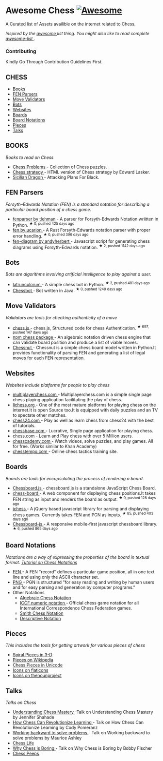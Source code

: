 <h1>
 Awesome Chess
 <a href="https://github.com/sindresorhus/awesome">
  <img alt="Awesome" src="https://cdn.rawgit.com/sindresorhus/awesome/d7305f38d29fed78fa85652e3a63e154dd8e8829/media/badge.svg"/>
 </a>
</h1>
<p>
 A Curated list of Assets availible on the internet related to Chess.
</p>
<p>
 <em>
  Inspired by the
  <a href="https://github.com/sindresorhus/awesome">
   awesome
  </a>
  list thing. You might also like to read complete
  <a href="https://github.com/sindresorhus/awesome">
   awesome-list
  </a>
  .
 </em>
</p>
<h3>
 Contributing
</h3>
<p>
 Kindly Go Through Contribution Guidelines First.
</p>
<h2>
 CHESS
</h2>
<ul>
 <li>
  <a href="#books">
   Books
  </a>
 </li>
 <li>
  <a href="#fen-parsers">
   FEN Parsers
  </a>
 </li>
 <li>
  <a href="#move-validators">
   Move Validators
  </a>
 </li>
 <li>
  <a href="#bots">
   Bots
  </a>
 </li>
 <li>
  <a href="#websites">
   Websites
  </a>
 </li>
 <li>
  <a href="#boards">
   Boards
  </a>
 </li>
 <li>
  <a href="#board-notations">
   Board Notations
  </a>
 </li>
 <li>
  <a href="#pieces">
   Pieces
  </a>
 </li>
 <li>
  <a href="#talks">
   Talks
  </a>
 </li>
</ul>
<h2>
 BOOKS
</h2>
<p>
 <em>
  Books to read on Chess
 </em>
</p>
<ul>
 <li>
  <a href="https://kairavacademydotcom.files.wordpress.com/2013/06/john-thursby-75-chess-problems.pdf">
   Chess Problems
  </a>
  - Collection of Chess puzzles.
 </li>
 <li>
  <a href="http://www.gutenberg.org/cache/epub/5614/pg5614-images.html">
   Chess strategy
  </a>
  - HTML version of Chess strategy by Edward Lasker.
 </li>
 <li>
  <a href="http://www.chesscity.com/PDF/Sicilian_Dragon_Black_Attacks_ssd.pdf">
   Sicilian Dragon
  </a>
  - Attacking Plans For Black.
 </li>
</ul>
<h2>
 FEN Parsers
</h2>
<p>
 <em>
  Forsyth–Edwards Notation (FEN) is a standard notation for describing a particular board position of a chess game.
 </em>
</p>
<ul>
 <li>
  <a href="https://github.com/tlehman/fenparser">
   fenparser by tlehman
  </a>
  - A parser for Forsyth-Edwards Notation wriitten in Python.
  <sup>
   &#9733 0, pushed 425 days ago
  </sup>
 </li>
 <li>
  <a href="https://github.com/ucarion/fen">
   fen by ucarion
  </a>
  - A Rust Forsyth-Edwards notation parser with proper error handling.
  <sup>
   &#9733 0, pushed 396 days ago
  </sup>
 </li>
 <li>
  <a href="https://github.com/andyherbert/fen-diagram">
   fen-diagram by andyherbert
  </a>
  - Javascript script for generating chess diagrams using Forsyth-Edwards notation.
  <sup>
   &#9733 2, pushed 1142 days ago
  </sup>
 </li>
</ul>
<h2>
 Bots
</h2>
<p>
 <em>
  Bots are algorithms involving artificial intelligence to play against a user.
 </em>
</p>
<ul>
 <li>
  <a href="https://github.com/benwr/latrunculorum">
   latrunculorum
  </a>
  - A simple chess bot in Python.
  <sup>
   &#9733 3, pushed 481 days ago
  </sup>
 </li>
 <li>
  <a href="https://github.com/jfabeel/Chessbot">
   Chessbot
  </a>
  - Bot written in Java.
  <sup>
   &#9733 0, pushed 1249 days ago
  </sup>
 </li>
</ul>
<h2>
 Move Validators
</h2>
<p>
 <em>
  Validators are tools for checking authenticity of a move
 </em>
</p>
<ul>
 <li>
  <a href="https://github.com/jhlywa/chess.js">
   chess.js
  </a>
  - chess.js, Structured code for chess Authentication.
  <sup>
   &#9733 697, pushed 147 days ago
  </sup>
 </li>
 <li>
  <a href="https://www.npmjs.com/package/chess">
   npm chess package
  </a>
  - An algebraic notation driven chess engine that can validate board position and produce a list of viable moves.
 </li>
 <li>
  <a href="https://github.com/cgearhart/Chessnut.git">
   Chessnut
  </a>
  - Chessnut is a simple chess board model written in Python.It provides functionality of parsing FEN and generating a list of legal moves for each FEN representation.
 </li>
</ul>
<h2>
 Websites
</h2>
<p>
 <em>
  Websites include platforms for people to play chess
 </em>
</p>
<ul>
 <li>
  <a href="multiplayerchess.com">
   multiplayerchess.com
  </a>
  - Multiplayerchess.com is a simple single page chess playing application facilitating the play of chess.
 </li>
 <li>
  <a href="http://en.lichess.org/">
   lichess.org
  </a>
  - One of the most mature platforms for playing chess on the internet.It is open Source too.It is equipped with daily puzzles and an TV to spectate other matches.
 </li>
 <li>
  <a href="https://chess24.com/en/play/chess">
   chess24.com
  </a>
  - Play as well as learn chess from chess24 with the best of tutorials.
 </li>
 <li>
  <a href="http://play.chessbase.com/js/apps/playchess/">
   chessbase.com
  </a>
  - Lucrative, Single page application for playing chess.
 </li>
 <li>
  <a href="http://www.chess.com/">
   chess.com
  </a>
  - Learn and Play chess with over 5 Million users.
 </li>
 <li>
  <a href="https://www.chesscademy.com/">
   chesscademy.com
  </a>
  - Watch videos, solve puzzles, and play games. All for free. (Works similar to Khan Academy)
 </li>
 <li>
  <a href="chesstempo.com">
   chesstempo.com
  </a>
  - Online chess tactics training site.
 </li>
</ul>
<h2>
 Boards
</h2>
<p>
 <em>
  Boards are tools for encapsulating the process of rendering a board.
 </em>
</p>
<ul>
 <li>
  <a href="https://github.com/oakmac/chessboardjs/">
   Chessboard.js
  </a>
  - chessboard.js is a standalone JavaScript Chess Board.
 </li>
 <li>
  <a href="https://github.com/laat/chess-board">
   chess-board
  </a>
  - A web component for displaying chess positions.It takes FEN string as input and renders the board as output.
  <sup>
   &#9733 9, pushed 128 days ago
  </sup>
 </li>
 <li>
  <a href="https://github.com/bmarini/jchess">
   jchess
  </a>
  - A jQuery based javascript library for parsing and displaying chess games. Currently takes FEN and PGN as inputs.
  <sup>
   &#9733 85, pushed 403 days ago
  </sup>
 </li>
 <li>
  <a href="https://github.com/caustique/chessboard-js">
   Chessboard-js
  </a>
  - A responsive mobile-first javascript chessboard library.
  <sup>
   &#9733 6, pushed 865 days ago
  </sup>
 </li>
</ul>
<h2>
 Board Notations
</h2>
<p>
 <em>
  Notations are a way of expressing the properties of the board in textual format.
  <a href="http://chess.eusa.ed.ac.uk/Chess/Rules/notation.html">
   Tutorial on Chess Notations
  </a>
 </em>
</p>
<ul>
 <li>
  <a href="https://en.wikipedia.org/wiki/Forsyth%E2%80%93Edwards_Notation">
   FEN
  </a>
  - A FEN "record" defines a particular game position, all in one text line and using only the ASCII character set.
 </li>
 <li>
  <a href="http://www6.chessclub.com/help/PGN-spec">
   PNG
  </a>
  - PGN is structured "for easy reading and writing by human users and for easy parsing and generation by computer programs."
 </li>
 <li>
  Other Notations
  <ul>
   <li>
    <a href="https://en.wikipedia.org/wiki/Algebraic_notation_(chess)">
     Algebraic Chess Notation
    </a>
   </li>
   <li>
    <a href="https://en.wikipedia.org/wiki/ICCF_numeric_notation">
     ICCF numeric notation
    </a>
    - Official chess game notation for all International Correspondence Chess Federation games.
   </li>
   <li>
    <a href="http://www6.chessclub.com/chessviewer/smith.html">
     Smith Chess Notation
    </a>
   </li>
   <li>
    <a href="https://en.wikipedia.org/wiki/Descriptive_notation">
     Descriptive Notation
    </a>
   </li>
  </ul>
 </li>
</ul>
<h2>
 Pieces
</h2>
<p>
 <em>
  This includes the tools for getting artwork for various pieces of chess
 </em>
</p>
<ul>
 <li>
  <a href="https://www.thingiverse.com/thing:470700">
   Spiral Pieces in 3-D
  </a>
 </li>
 <li>
  <a href="https://commons.wikimedia.org/wiki/Category:PNG_chess_pieces/Standard_transparent">
   Pieces on Wikipedia
  </a>
 </li>
 <li>
  <a href="https://en.wikipedia.org/wiki/Chess_symbols_in_Unicode">
   Chess Pieces in Unicode
  </a>
 </li>
 <li>
  <a href="http://www.flaticon.com/search/chess">
   Icons on flaticons
  </a>
 </li>
 <li>
  <a href="https://thenounproject.com/search/?q=chess">
   Icons on thenounproject
  </a>
 </li>
</ul>
<h2>
 Talks
</h2>
<p>
 <em>
  Talks on Chess
 </em>
</p>
<ul>
 <li>
  <a href="https://www.youtube.com/watch?v=fPopQaY7Og4">
   Understanding Chess Mastery
  </a>
  -Talk on Understanding Chess Mastery by Jennifer Shahade
 </li>
 <li>
  <a href="https://www.youtube.com/watch?v=A3yDvM8aplY">
   How Chess Can Revolutionize Learning
  </a>
  - Talk on How Chess Can Revolutionize Learning by Cody Pomeranz
 </li>
 <li>
  <a href="https://www.youtube.com/watch?v=v34NqCbAA1c">
   Working backward to solve problems
  </a>
  - Talk on Working backward to solve problems by Maurice Ashley
 </li>
 <li>
  <a href="https://www.youtube.com/watch?v=lgCSo1Txw3c">
   Chess Life
  </a>
 </li>
 <li>
  <a href="https://www.youtube.com/watch?v=7EuxVOgrEig">
   Why Chess is Boring
  </a>
  - Talk on Why Chess is Boring by Bobby Fischer
 </li>
 <li>
  <a href="https://www.youtube.com/watch?v=p027ysBt0_M">
   Chess Peeps
  </a>
 </li>
</ul>
